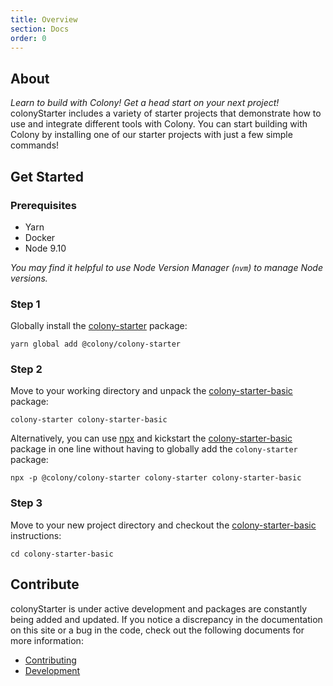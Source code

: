```yaml
---
title: Overview
section: Docs
order: 0
---
```


## About

_Learn to build with Colony! Get a head start on your next project!_ colonyStarter includes a variety of starter projects that demonstrate how to use and integrate different tools with Colony. You can start building with Colony by installing one of our starter projects with just a few simple commands!

## Get Started

### Prerequisites

- Yarn
- Docker
- Node 9.10

_You may find it helpful to use Node Version Manager (`nvm`) to manage Node versions._

### Step 1

Globally install the [colony-starter](http://docs.colony.io/colonystarter/packages-colony-starter/) package:

```
yarn global add @colony/colony-starter
```

### Step 2

Move to your working directory and unpack the [colony-starter-basic](http://docs.colony.io/colonystarter/packages-colony-starter-basic/) package:

```
colony-starter colony-starter-basic
```

Alternatively, you can use [npx](https://www.npmjs.com/package/npx) and kickstart the [colony-starter-basic](http://docs.colony.io/colonystarter/packages-colony-starter-basic/) package in one line without having to globally add the `colony-starter` package:

```
npx -p @colony/colony-starter colony-starter colony-starter-basic
```

### Step 3

Move to your new project directory and checkout the [colony-starter-basic](http://docs.colony.io/colonystarter/packages-colony-starter-basic/) instructions:

```
cd colony-starter-basic
```

## Contribute

colonyStarter is under active development and packages are constantly being added and updated. If you notice a discrepancy in the documentation on this site or a bug in the code, check out the following documents for more information:

- [Contributing](https://github.com/JoinColony/colonyStarter/github/CONTRIBUTING.md)
- [Development](https://github.com/JoinColony/colonyStarter/github/DEVELOPMENT.md)
